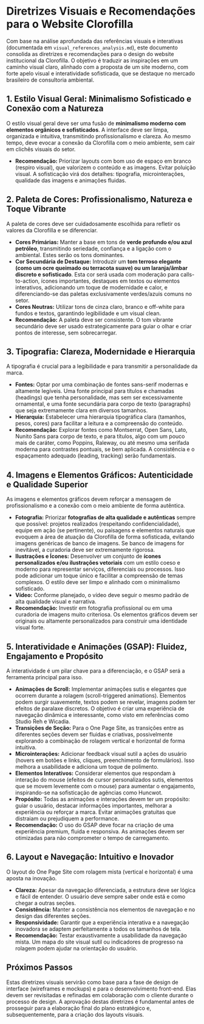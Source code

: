# Diretrizes Visuais e Recomendações para o Website Clorofilla

Com base na análise aprofundada das referências visuais e interativas (documentada em `visual_references_analysis.md`), este documento consolida as diretrizes e recomendações para o design do website institucional da Clorofilla. O objetivo é traduzir as inspirações em um caminho visual claro, alinhado com a proposta de um site moderno, com forte apelo visual e interatividade sofisticada, que se destaque no mercado brasileiro de consultoria ambiental.

## 1. Estilo Visual Geral: Minimalismo Sofisticado e Conexão com a Natureza

O estilo visual geral deve ser uma fusão de **minimalismo moderno com elementos orgânicos e sofisticados**. A interface deve ser limpa, organizada e intuitiva, transmitindo profissionalismo e clareza. Ao mesmo tempo, deve evocar a conexão da Clorofilla com o meio ambiente, sem cair em clichês visuais do setor.

*   **Recomendação:** Priorizar layouts com bom uso de espaço em branco (respiro visual), que valorizem o conteúdo e as imagens. Evitar poluição visual. A sofisticação virá dos detalhes: tipografia, microinterações, qualidade das imagens e animações fluidas.

## 2. Paleta de Cores: Profissionalismo, Natureza e Toque Vibrante

A paleta de cores deve ser cuidadosamente escolhida para refletir os valores da Clorofilla e se diferenciar.

*   **Cores Primárias:** Manter a base em tons de **verde profundo e/ou azul petróleo**, transmitindo seriedade, confiança e a ligação com o ambiental. Estes serão os tons dominantes.
*   **Cor Secundária de Destaque:** Introduzir um **tom terroso elegante (como um ocre queimado ou terracota suave) ou um laranja/âmbar discreto e sofisticado**. Esta cor será usada com moderação para calls-to-action, ícones importantes, destaques em textos ou elementos interativos, adicionando um toque de modernidade e calor, e diferenciando-se das paletas exclusivamente verdes/azuis comuns no setor.
*   **Cores Neutras:** Utilizar tons de cinza claro, branco e off-white para fundos e textos, garantindo legibilidade e um visual clean.
*   **Recomendação:** A paleta deve ser consistente. O tom vibrante secundário deve ser usado estrategicamente para guiar o olhar e criar pontos de interesse, sem sobrecarregar.

## 3. Tipografia: Clareza, Modernidade e Hierarquia

A tipografia é crucial para a legibilidade e para transmitir a personalidade da marca.

*   **Fontes:** Optar por uma combinação de fontes sans-serif modernas e altamente legíveis. Uma fonte principal para títulos e chamadas (headings) que tenha personalidade, mas sem ser excessivamente ornamental, e uma fonte secundária para corpo de texto (paragraphs) que seja extremamente clara em diversos tamanhos.
*   **Hierarquia:** Estabelecer uma hierarquia tipográfica clara (tamanhos, pesos, cores) para facilitar a leitura e a compreensão do conteúdo.
*   **Recomendação:** Explorar fontes como Montserrat, Open Sans, Lato, Nunito Sans para corpo de texto, e para títulos, algo com um pouco mais de caráter, como Poppins, Raleway, ou até mesmo uma serifada moderna para contrastes pontuais, se bem aplicada. A consistência e o espaçamento adequado (leading, tracking) serão fundamentais.

## 4. Imagens e Elementos Gráficos: Autenticidade e Qualidade Superior

As imagens e elementos gráficos devem reforçar a mensagem de profissionalismo e a conexão com o meio ambiente de forma autêntica.

*   **Fotografia:** Priorizar **fotografias de alta qualidade e autênticas** sempre que possível: projetos realizados (respeitando confidencialidade), equipe em ação (se pertinente), ou paisagens e elementos naturais que evoquem a área de atuação da Clorofilla de forma sofisticada, evitando imagens genéricas de banco de imagens. Se banco de imagens for inevitável, a curadoria deve ser extremamente rigorosa.
*   **Ilustrações e Ícones:** Desenvolver um conjunto de **ícones personalizados e/ou ilustrações vetoriais** com um estilo coeso e moderno para representar serviços, diferenciais ou processos. Isso pode adicionar um toque único e facilitar a compreensão de temas complexos. O estilo deve ser limpo e alinhado com o minimalismo sofisticado.
*   **Vídeo:** Conforme planejado, o vídeo deve seguir o mesmo padrão de alta qualidade visual e narrativa.
*   **Recomendação:** Investir em fotografia profissional ou em uma curadoria de imagens muito criteriosa. Os elementos gráficos devem ser originais ou altamente personalizados para construir uma identidade visual forte.

## 5. Interatividade e Animações (GSAP): Fluidez, Engajamento e Propósito

A interatividade é um pilar chave para a diferenciação, e o GSAP será a ferramenta principal para isso.

*   **Animações de Scroll:** Implementar animações sutis e elegantes que ocorrem durante a rolagem (scroll-triggered animations). Elementos podem surgir suavemente, textos podem se revelar, imagens podem ter efeitos de paralaxe discretos. O objetivo é criar uma experiência de navegação dinâmica e interessante, como visto em referências como Studio Reh e Wicadia.
*   **Transições de Seção:** Para o One Page Site, as transições entre as diferentes seções devem ser fluidas e criativas, possivelmente explorando a combinação de rolagem vertical e horizontal de forma intuitiva.
*   **Microinterações:** Adicionar feedback visual sutil a ações do usuário (hovers em botões e links, cliques, preenchimento de formulários). Isso melhora a usabilidade e adiciona um toque de polimento.
*   **Elementos Interativos:** Considerar elementos que respondam à interação do mouse (efeitos de cursor personalizados sutis, elementos que se movem levemente com o mouse) para aumentar o engajamento, inspirando-se na sofisticação de agências como Huncwot.
*   **Propósito:** Todas as animações e interações devem ter um propósito: guiar o usuário, destacar informações importantes, melhorar a experiência ou reforçar a marca. Evitar animações gratuitas que distraiam ou prejudiquem a performance.
*   **Recomendação:** O uso do GSAP deve focar na criação de uma experiência premium, fluida e responsiva. As animações devem ser otimizadas para não comprometer o tempo de carregamento.

## 6. Layout e Navegação: Intuitivo e Inovador

O layout do One Page Site com rolagem mista (vertical e horizontal) é uma aposta na inovação.

*   **Clareza:** Apesar da navegação diferenciada, a estrutura deve ser lógica e fácil de entender. O usuário deve sempre saber onde está e como chegar a outras seções.
*   **Consistência:** Manter a consistência nos elementos de navegação e no design das diferentes seções.
*   **Responsividade:** Garantir que a experiência interativa e a navegação inovadora se adaptem perfeitamente a todos os tamanhos de tela.
*   **Recomendação:** Testar exaustivamente a usabilidade da navegação mista. Um mapa do site visual sutil ou indicadores de progresso na rolagem podem ajudar na orientação do usuário.

## Próximos Passos

Estas diretrizes visuais servirão como base para a fase de design de interface (wireframes e mockups) e para o desenvolvimento front-end. Elas devem ser revisitadas e refinadas em colaboração com o cliente durante o processo de design. A aprovação destas diretrizes é fundamental antes de prosseguir para a elaboração final do plano estratégico e, subsequentemente, para a criação dos layouts visuais.
